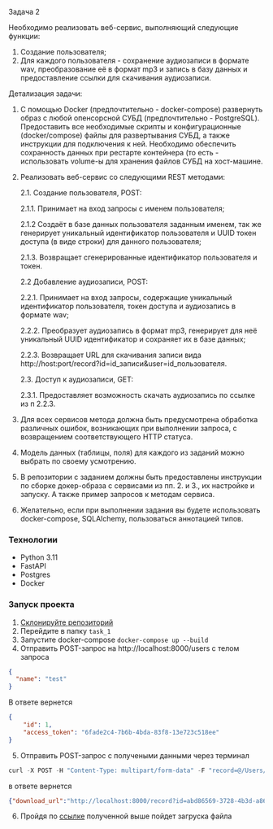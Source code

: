 Задача 2

Необходимо реализовать веб-сервис, выполняющий следующие функции:

1. Создание пользователя;
2. Для каждого пользователя - сохранение аудиозаписи в формате wav, преобразование её в формат mp3 и запись в базу
   данных и предоставление ссылки для скачивания аудиозаписи.

Детализация задачи:

1. С помощью Docker (предпочтительно - docker-compose) развернуть образ с любой опенсорсной СУБД (предпочтительно -
   PostgreSQL). Предоставить все необходимые скрипты и конфигурационные (docker/compose) файлы для развертывания СУБД, а
   также инструкции для подключения к ней. Необходимо обеспечить сохранность данных при рестарте контейнера (то есть -
   использовать volume-ы для хранения файлов СУБД на хост-машине.
2. Реализовать веб-сервис со следующими REST методами:

   2.1. Создание пользователя, POST:

      2.1.1. Принимает на вход запросы с именем пользователя;

      2.1.2 Создаёт в базе данных пользователя заданным именем, так же генерирует уникальный идентификатор пользователя и UUID токен доступа (в виде строки) для данного пользователя;

      2.1.3. Возвращает сгенерированные идентификатор пользователя и токен.

   2.2 Добавление аудиозаписи, POST:

      2.2.1. Принимает на вход запросы, содержащие уникальный идентификатор пользователя, токен доступа и аудиозапись в формате
   wav;

      2.2.2. Преобразует аудиозапись в формат mp3, генерирует для неё уникальный UUID идентификатор и сохраняет их в базе данных;

      2.2.3. Возвращает URL для скачивания записи вида http://host:port/record?id=id_записи&user=id_пользователя.

   2.3. Доступ к аудиозаписи, GET:

      2.3.1. Предоставляет возможность скачать аудиозапись по ссылке из п 2.2.3.
3. Для всех сервисов метода должна быть предусмотрена обработка различных ошибок, возникающих при
   выполнении запроса, с возвращением соответствующего HTTP статуса.
4. Модель данных (таблицы, поля) для каждого из заданий можно выбрать по своему усмотрению.
5. В репозитории с заданием должны быть предоставлены инструкции по сборке докер-образа с сервисами из пп. 2. и 3., их
   настройке и запуску. А также пример запросов к методам сервиса.
6. Желательно, если при выполнении задания вы будете использовать docker-compose, SQLAlchemy, пользоваться аннотацией
   типов.



### Технологии

- Python 3.11
- FastAPI
- Postgres
- Docker

### Запуск проекта

1. [Склонируйте репозиторий](https://github.com/DanilMirosh/test_task_fastapi.git)
2. Перейдите в папку `task_1`
3. Запустите docker-compose
   `docker-compose up --build`
4. Отправить POST-запрос на http://localhost:8000/users с телом запроса
```json
{
  "name": "test"
}
```
В ответе вернется
```json
{
    "id": 1,
    "access_token": "6fade2c4-7b6b-4bda-83f8-13e723c518ee"
}
```
5. Отправить POST-запрос с получеными данными через терминал
```python
curl -X POST -H "Content-Type: multipart/form-data" -F "record=@/Users/danil/PycharmProjects/skypro/test_Bewise/task_2/wav/test.wav" "http://localhost:8000/records?user_id=1&access_token=6fade2c4-7b6b-4bda-83f8-13e723c518ee"
```
в ответе вернется
```json
{"download_url":"http://localhost:8000/record?id=abd86569-3728-4b3d-a86c-c6a62d304588&user=1"}
```
6. Пройдя по [ссылке](http://localhost:8000/record?id=abd86569-3728-4b3d-a86c-c6a62d304588&user=1) полученной выше пойдет загруска файла
